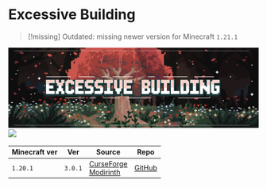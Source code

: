 # Excessive Building

> [!missing] Outdated: missing newer version for Minecraft `1.21.1`

![](https://raw.githubusercontent.com/Yirmiri/Dried-Spice/master/src/main/resources/assets/dried_spice/textures/description/excessive_building/excessive_building_banner.png)
![](https://media.forgecdn.net/attachments/802/941/2024-02-05_17.png)

| Minecraft ver | Ver     | Source                                                                                                                                 | Repo                                                    |
| ------------- | ------- | -------------------------------------------------------------------------------------------------------------------------------------- | ------------------------------------------------------- |
| `1.20.1`      | `3.0.1` | [CurseForge](https://www.curseforge.com/minecraft/mc-mods/excessive-building)<br>[Modirinth](https://modrinth.com/mod/excessive-building) | [GitHub](https://github.com/Yirmiri/Excessive-Building) |